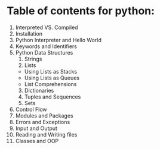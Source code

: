 # Table of contents for python:

1. Interpreted VS. Compiled
2. Installation
3. Python Interpreter and Hello World
4. Keywords and Identifiers
5. Python Data Structures
    1.  Strings
    2.  Lists
    - Using Lists as Stacks
    - Using Lists as Queues
    - List Comprehensions
    3.  Dictionaries
    4.  Tuples and Sequences
    5.  Sets
6. Control Flow
7. Modules and Packages
8. Errors and Exceptions
9. Input and Output
10. Reading and Writing files
11. Classes and OOP

